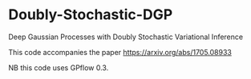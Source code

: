 # Doubly-Stochastic-DGP
Deep Gaussian Processes with Doubly Stochastic Variational Inference 

This code accompanies the paper https://arxiv.org/abs/1705.08933

NB this code uses GPflow 0.3. 
